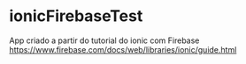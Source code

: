 # ionicFirebaseTest

App criado a partir do tutorial do ionic com Firebase
https://www.firebase.com/docs/web/libraries/ionic/guide.html
